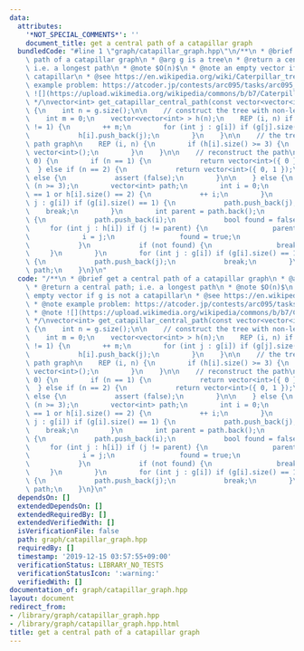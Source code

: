 ```yaml
---
data:
  attributes:
    '*NOT_SPECIAL_COMMENTS*': ''
    document_title: get a central path of a catapillar graph
  bundledCode: "#line 1 \"graph/catapillar_graph.hpp\"\n/**\n * @brief get a central\
    \ path of a catapillar graph\n * @arg g is a tree\n * @return a central path;\
    \ i.e. a longest path\n * @note $O(n)$\n * @note an empty vector if g is not a\
    \ catapillar\n * @see https://en.wikipedia.org/wiki/Caterpillar_tree\n * @note\
    \ example problem: https://atcoder.jp/contests/arc095/tasks/arc095_d\n * @note\
    \ ![](https://upload.wikimedia.org/wikipedia/commons/b/b7/Caterpillar_tree.svg)\n\
    \ */\nvector<int> get_catapillar_central_path(const vector<vector<int> > & g)\
    \ {\n    int n = g.size();\n\n    // construct the tree with non-leaf vertices\n\
    \    int m = 0;\n    vector<vector<int> > h(n);\n    REP (i, n) if (g[i].size()\
    \ != 1) {\n        ++ m;\n        for (int j : g[i]) if (g[j].size() != 1) {\n\
    \            h[i].push_back(j);\n        }\n    }\n\n    // the tree must be a\
    \ path graph\n    REP (i, n) {\n        if (h[i].size() >= 3) {\n            return\
    \ vector<int>();\n        }\n    }\n\n    // reconstruct the path\n    if (m ==\
    \ 0) {\n        if (n == 1) {\n            return vector<int>({ 0 });\n      \
    \  } else if (n == 2) {\n            return vector<int>({ 0, 1 });\n        }\
    \ else {\n            assert (false);\n        }\n\n    } else {\n        assert\
    \ (n >= 3);\n        vector<int> path;\n        int i = 0;\n        while (g[i].size()\
    \ == 1 or h[i].size() == 2) {\n            ++ i;\n        }\n        for (int\
    \ j : g[i]) if (g[i].size() == 1) {\n            path.push_back(j);\n        \
    \    break;\n        }\n        int parent = path.back();\n        while (true)\
    \ {\n            path.push_back(i);\n            bool found = false;\n       \
    \     for (int j : h[i]) if (j != parent) {\n                parent = i;\n   \
    \             i = j;\n                found = true;\n                break;\n\
    \            }\n            if (not found) {\n                break;\n       \
    \     }\n        }\n        for (int j : g[i]) if (g[i].size() == 1 and j != parent)\
    \ {\n            path.push_back(j);\n            break;\n        }\n        return\
    \ path;\n    }\n}\n"
  code: "/**\n * @brief get a central path of a catapillar graph\n * @arg g is a tree\n\
    \ * @return a central path; i.e. a longest path\n * @note $O(n)$\n * @note an\
    \ empty vector if g is not a catapillar\n * @see https://en.wikipedia.org/wiki/Caterpillar_tree\n\
    \ * @note example problem: https://atcoder.jp/contests/arc095/tasks/arc095_d\n\
    \ * @note ![](https://upload.wikimedia.org/wikipedia/commons/b/b7/Caterpillar_tree.svg)\n\
    \ */\nvector<int> get_catapillar_central_path(const vector<vector<int> > & g)\
    \ {\n    int n = g.size();\n\n    // construct the tree with non-leaf vertices\n\
    \    int m = 0;\n    vector<vector<int> > h(n);\n    REP (i, n) if (g[i].size()\
    \ != 1) {\n        ++ m;\n        for (int j : g[i]) if (g[j].size() != 1) {\n\
    \            h[i].push_back(j);\n        }\n    }\n\n    // the tree must be a\
    \ path graph\n    REP (i, n) {\n        if (h[i].size() >= 3) {\n            return\
    \ vector<int>();\n        }\n    }\n\n    // reconstruct the path\n    if (m ==\
    \ 0) {\n        if (n == 1) {\n            return vector<int>({ 0 });\n      \
    \  } else if (n == 2) {\n            return vector<int>({ 0, 1 });\n        }\
    \ else {\n            assert (false);\n        }\n\n    } else {\n        assert\
    \ (n >= 3);\n        vector<int> path;\n        int i = 0;\n        while (g[i].size()\
    \ == 1 or h[i].size() == 2) {\n            ++ i;\n        }\n        for (int\
    \ j : g[i]) if (g[i].size() == 1) {\n            path.push_back(j);\n        \
    \    break;\n        }\n        int parent = path.back();\n        while (true)\
    \ {\n            path.push_back(i);\n            bool found = false;\n       \
    \     for (int j : h[i]) if (j != parent) {\n                parent = i;\n   \
    \             i = j;\n                found = true;\n                break;\n\
    \            }\n            if (not found) {\n                break;\n       \
    \     }\n        }\n        for (int j : g[i]) if (g[i].size() == 1 and j != parent)\
    \ {\n            path.push_back(j);\n            break;\n        }\n        return\
    \ path;\n    }\n}\n"
  dependsOn: []
  extendedDependsOn: []
  extendedRequiredBy: []
  extendedVerifiedWith: []
  isVerificationFile: false
  path: graph/catapillar_graph.hpp
  requiredBy: []
  timestamp: '2019-12-15 03:57:55+09:00'
  verificationStatus: LIBRARY_NO_TESTS
  verificationStatusIcon: ':warning:'
  verifiedWith: []
documentation_of: graph/catapillar_graph.hpp
layout: document
redirect_from:
- /library/graph/catapillar_graph.hpp
- /library/graph/catapillar_graph.hpp.html
title: get a central path of a catapillar graph
---
```

